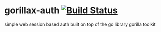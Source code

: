 gorillax-auth [![Build Status](https://drone.io/github.com/gorillax/auth/status.png)](https://drone.io/github.com/gorillax/auth/latest)
=============

simple web session based auth built on top of the go library gorilla toolkit
